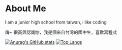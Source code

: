 # About Me
I am a junior high school from taiwan, i like coding

嗨~ 很高興認識你，我是個來自台灣的國中生，喜歡寫程式

[![Anurag's GitHub stats](https://github-readme-stats.vercel.app/api?username=SpeditAt&count_private=true&show_icons=true&theme=highcontrast)](https://github.com/SpeditAt/github-readme-stats)
[![Top Langs](https://github-readme-stats.vercel.app/api/top-langs/?username=SpeditAt&layout=compact&theme=gruvbox)](https://github.com/SpeditAt/github-readme-stats)



<!---
WolfLangD/WolfLangD is a ✨ special ✨ repository because its `README.md` (this file) appears on your GitHub profile.
You can click the Preview link to take a look at your changes.
--->
